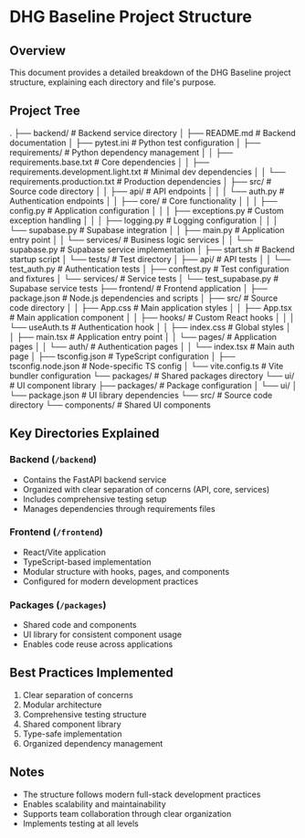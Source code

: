 # DHG Baseline Project Structure

## Overview
This document provides a detailed breakdown of the DHG Baseline project structure, explaining each directory and file's purpose.

## Project Tree

.
├── backend/ # Backend service directory
│ ├── README.md # Backend documentation
│ ├── pytest.ini # Python test configuration
│ ├── requirements/ # Python dependency management
│ │ ├── requirements.base.txt # Core dependencies
│ │ ├── requirements.development.light.txt # Minimal dev dependencies
│ │ └── requirements.production.txt # Production dependencies
│ ├── src/ # Source code directory
│ │ ├── api/ # API endpoints
│ │ │ └── auth.py # Authentication endpoints
│ │ ├── core/ # Core functionality
│ │ │ ├── config.py # Application configuration
│ │ │ ├── exceptions.py # Custom exception handling
│ │ │ ├── logging.py # Logging configuration
│ │ │ └── supabase.py # Supabase integration
│ │ ├── main.py # Application entry point
│ │ └── services/ # Business logic services
│ │ └── supabase.py # Supabase service implementation
│ ├── start.sh # Backend startup script
│ └── tests/ # Test directory
│ ├── api/ # API tests
│ │ └── test_auth.py # Authentication tests
│ ├── conftest.py # Test configuration and fixtures
│ └── services/ # Service tests
│ └── test_supabase.py # Supabase service tests
├── frontend/ # Frontend application
│ ├── package.json # Node.js dependencies and scripts
│ ├── src/ # Source code directory
│ │ ├── App.css # Main application styles
│ │ ├── App.tsx # Main application component
│ │ ├── hooks/ # Custom React hooks
│ │ │ └── useAuth.ts # Authentication hook
│ │ ├── index.css # Global styles
│ │ ├── main.tsx # Application entry point
│ │ └── pages/ # Application pages
│ │ └── auth/ # Authentication pages
│ │ └── index.tsx # Main auth page
│ ├── tsconfig.json # TypeScript configuration
│ ├── tsconfig.node.json # Node-specific TS config
│ └── vite.config.ts # Vite bundler configuration
└── packages/ # Shared packages directory
└── ui/ # UI component library
├── packages/ # Package configuration
│ └── ui/
│ └── package.json # UI library dependencies
└── src/ # Source code directory
└── components/ # Shared UI components

## Key Directories Explained

### Backend (`/backend`)
- Contains the FastAPI backend service
- Organized with clear separation of concerns (API, core, services)
- Includes comprehensive testing setup
- Manages dependencies through requirements files

### Frontend (`/frontend`)
- React/Vite application
- TypeScript-based implementation
- Modular structure with hooks, pages, and components
- Configured for modern development practices

### Packages (`/packages`)
- Shared code and components
- UI library for consistent component usage
- Enables code reuse across applications

## Best Practices Implemented
1. Clear separation of concerns
2. Modular architecture
3. Comprehensive testing structure
4. Shared component library
5. Type-safe implementation
6. Organized dependency management

## Notes
- The structure follows modern full-stack development practices
- Enables scalability and maintainability
- Supports team collaboration through clear organization
- Implements testing at all levels